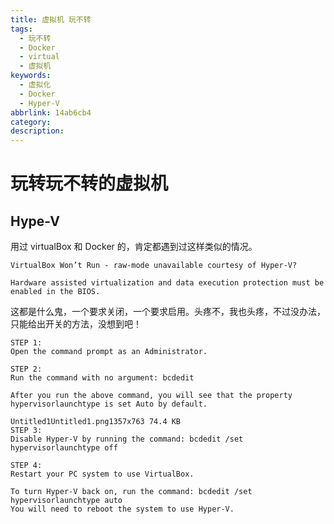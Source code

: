 ```yaml
---
title: 虚拟机 玩不转
tags:
  - 玩不转
  - Docker
  - virtual
  - 虚拟机
keywords:
  - 虚拟化
  - Docker
  - Hyper-V
abbrlink: 14ab6cb4
category:
description:
---
```


# 玩转玩不转的虚拟机

## Hype-V

用过 virtualBox 和 Docker 的，肯定都遇到过这样类似的情况。

`VirtualBox Won’t Run - raw-mode unavailable courtesy of Hyper-V?`

`Hardware assisted virtualization and data execution protection must be enabled in the BIOS.`

这都是什么鬼，一个要求关闭，一个要求启用。头疼不，我也头疼，不过没办法，只能给出开关的方法，没想到吧！

```
STEP 1:
Open the command prompt as an Administrator.

STEP 2:
Run the command with no argument: bcdedit

After you run the above command, you will see that the property hypervisorlaunchtype is set Auto by default.

Untitled1Untitled1.png1357x763 74.4 KB
STEP 3:
Disable Hyper-V by running the command: bcdedit /set hypervisorlaunchtype off

STEP 4:
Restart your PC system to use VirtualBox.

To turn Hyper-V back on, run the command: bcdedit /set hypervisorlaunchtype auto
You will need to reboot the system to use Hyper-V.
```
